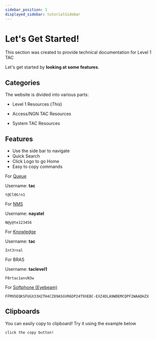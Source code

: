 ```yaml
---
sidebar_position: 1
displayed_sidebar: tutorialSidebar
---
```


# Let's Get Started!

This section was created to provide technical documentation for Level 1 TAC

Let's get started by **looking at some features**.

## Categories

The website is divided into various parts:

- Level 1 Resources (*This*)

- Access/NGN TAC Resources

- System TAC Resources


## Features

- Use the side bar to navigate
- Quick Search
- Click Logo to go Home
- Easy to copy commands

For [Queue](http://172.21.22.142:8080/queuemetrics/qm/realtime2_frame.jsp)

Username: **tac**
```
t@Cl0G!n1
```
For [NMS](https://nms.nayatel.com/)

Username: **nayatel**
```
N@y@te123456
```
For [Knowledge](http://knowledge.dsl.net.pk/)

Username: **tac**
```
Int3rnal
```
For BRAS

Username: **taclevel1**
```
F0rtac1ansN3w
```

For [Softphone (Eyebeam)](https://drive.google.com/file/d/1-s_57yWRCUyswre0IivmZGRkMLvjwDEg/view?usp=sharing)
```
FFM95EQKSFUGX33H2TH4CZ89A5GVR6DP24T9XEBC-EXZ4DLA9WDEMCQPF2WAADHZX
```

## Clipboards

You can easily copy to clipboard! Try it using the example below

```bash
click the copy button!
```